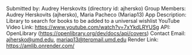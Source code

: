 Submitted by: Audrey Herskovits (directory id: ajhersko)
Group Members: Audrey Herskovits (ajhersko), Maria Pacheco (Mariap13)
App Description: Library to search for books to be added to a universal wishlist
YouTube Video Link: https://www.youtube.com/watch?v=7xYkdLRYUSg
API: OpenLibrary (https://openlibrary.org/dev/docs/api/covers)
Contact Email:  ajhersko@umd.edu, mariap13@terpmail.umd.edu
Render Link: https://amlib.onrender.com/
